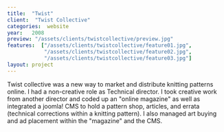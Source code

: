 ```yaml
---
title:  "Twist"
client:  "Twist Collective"
categories:  website
year:   2008
preview: "/assets/clients/twistcollective/preview.jpg"
features:  ["/assets/clients/twistcollective/feature01.jpg",
            "/assets/clients/twistcollective/feature02.jpg",
            "/assets/clients/twistcollective/feature03.jpg"]
layout: project            
---
```


Twist collective was a new way to market and distribute knitting patterns online. I had a non-creative role as Technical director. I took creative work from another director and coded up an "online magazine" as well as integrated a joomla! CMS to hold a pattern shop, articles, and errata (technical corrections within a knitting pattern). I also managed art buying and ad placement within the "magazine" and the CMS.
